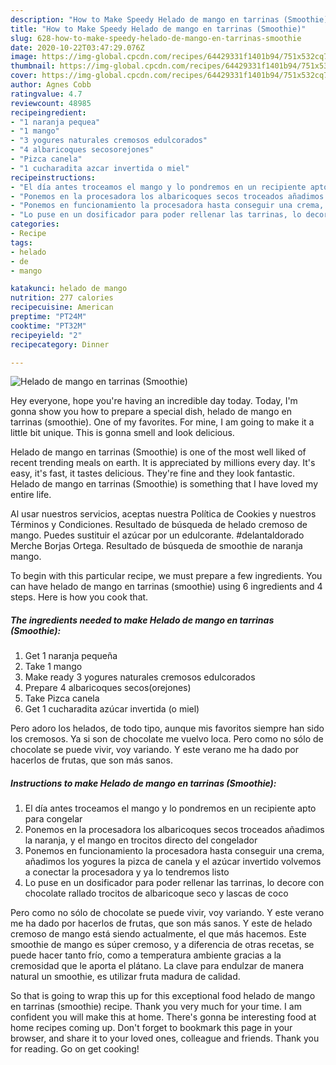 ```yaml
---
description: "How to Make Speedy Helado de mango en tarrinas (Smoothie)"
title: "How to Make Speedy Helado de mango en tarrinas (Smoothie)"
slug: 628-how-to-make-speedy-helado-de-mango-en-tarrinas-smoothie
date: 2020-10-22T03:47:29.076Z
image: https://img-global.cpcdn.com/recipes/64429331f1401b94/751x532cq70/helado-de-mango-en-tarrinas-smoothie-foto-principal.jpg
thumbnail: https://img-global.cpcdn.com/recipes/64429331f1401b94/751x532cq70/helado-de-mango-en-tarrinas-smoothie-foto-principal.jpg
cover: https://img-global.cpcdn.com/recipes/64429331f1401b94/751x532cq70/helado-de-mango-en-tarrinas-smoothie-foto-principal.jpg
author: Agnes Cobb
ratingvalue: 4.7
reviewcount: 48985
recipeingredient:
- "1 naranja pequea"
- "1 mango"
- "3 yogures naturales cremosos edulcorados"
- "4 albaricoques secosorejones"
- "Pizca canela"
- "1 cucharadita azcar invertida o miel"
recipeinstructions:
- "El día antes troceamos el mango y lo pondremos en un recipiente apto para congelar"
- "Ponemos en la procesadora los albaricoques secos troceados añadimos la naranja, y el mango en trocitos directo del congelador"
- "Ponemos en funcionamiento la procesadora hasta conseguir una crema, añadimos los yogures la pizca de canela y el azúcar invertido volvemos a conectar la procesadora y ya lo tendremos listo"
- "Lo puse en un dosificador para poder rellenar las tarrinas, lo decore con chocolate rallado trocitos de albaricoque seco y lascas de coco"
categories:
- Recipe
tags:
- helado
- de
- mango

katakunci: helado de mango 
nutrition: 277 calories
recipecuisine: American
preptime: "PT24M"
cooktime: "PT32M"
recipeyield: "2"
recipecategory: Dinner

---
```



![Helado de mango en tarrinas (Smoothie)](https://img-global.cpcdn.com/recipes/64429331f1401b94/751x532cq70/helado-de-mango-en-tarrinas-smoothie-foto-principal.jpg)

Hey everyone, hope you're having an incredible day today. Today, I'm gonna show you how to prepare a special dish, helado de mango en tarrinas (smoothie). One of my favorites. For mine, I am going to make it a little bit unique. This is gonna smell and look delicious.

Helado de mango en tarrinas (Smoothie) is one of the most well liked of recent trending meals on earth. It is appreciated by millions every day. It's easy, it's fast, it tastes delicious. They're fine and they look fantastic. Helado de mango en tarrinas (Smoothie) is something that I have loved my entire life.

Al usar nuestros servicios, aceptas nuestra Política de Cookies y nuestros Términos y Condiciones. Resultado de búsqueda de helado cremoso de mango. Puedes sustituir el azúcar por un edulcorante. #delantaldorado Merche Borjas Ortega. Resultado de búsqueda de smoothie de naranja mango.


To begin with this particular recipe, we must prepare a few ingredients. You can have helado de mango en tarrinas (smoothie) using 6 ingredients and 4 steps. Here is how you cook that.

<!--inarticleads1-->

##### The ingredients needed to make Helado de mango en tarrinas (Smoothie):

1. Get 1 naranja pequeña
1. Take 1 mango
1. Make ready 3 yogures naturales cremosos edulcorados
1. Prepare 4 albaricoques secos(orejones)
1. Take Pizca canela
1. Get 1 cucharadita azúcar invertida (o miel)


Pero adoro los helados, de todo tipo, aunque mis favoritos siempre han sido los cremosos. Ya si son de chocolate me vuelvo loca. Pero como no sólo de chocolate se puede vivir, voy variando. Y este verano me ha dado por hacerlos de frutas, que son más sanos. 

<!--inarticleads2-->

##### Instructions to make Helado de mango en tarrinas (Smoothie):

1. El día antes troceamos el mango y lo pondremos en un recipiente apto para congelar
1. Ponemos en la procesadora los albaricoques secos troceados añadimos la naranja, y el mango en trocitos directo del congelador
1. Ponemos en funcionamiento la procesadora hasta conseguir una crema, añadimos los yogures la pizca de canela y el azúcar invertido volvemos a conectar la procesadora y ya lo tendremos listo
1. Lo puse en un dosificador para poder rellenar las tarrinas, lo decore con chocolate rallado trocitos de albaricoque seco y lascas de coco


Pero como no sólo de chocolate se puede vivir, voy variando. Y este verano me ha dado por hacerlos de frutas, que son más sanos. Y este de helado cremoso de mango está siendo actualmente, el que más hacemos. Este smoothie de mango es súper cremoso, y a diferencia de otras recetas, se puede hacer tanto frío, como a temperatura ambiente gracias a la cremosidad que le aporta el plátano. La clave para endulzar de manera natural un smoothie, es utilizar fruta madura de calidad. 

So that is going to wrap this up for this exceptional food helado de mango en tarrinas (smoothie) recipe. Thank you very much for your time. I am confident you will make this at home. There's gonna be interesting food at home recipes coming up. Don't forget to bookmark this page in your browser, and share it to your loved ones, colleague and friends. Thank you for reading. Go on get cooking!
